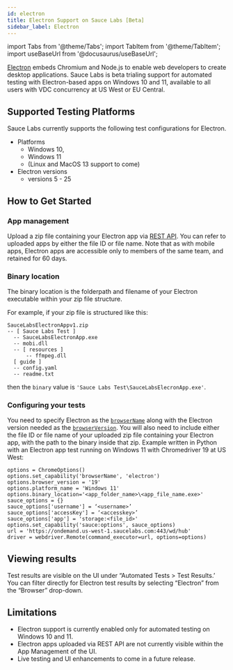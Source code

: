 ```yaml
---
id: electron
title: Electron Support on Sauce Labs [Beta]
sidebar_label: Electron
---
```


import Tabs from '@theme/Tabs';
import TabItem from '@theme/TabItem';
import useBaseUrl from '@docusaurus/useBaseUrl';

[Electron](https://electronjs.org/) embeds Chromium and Node.js to enable web developers to create desktop applications. Sauce Labs is beta trialing support for automated testing with Electron-based apps on Windows 10 and 11, available to all users with VDC concurrency at US West or EU Central.

## Supported Testing Platforms

Sauce Labs currently supports the following test configurations for Electron.
- Platforms
  - Windows 10, 
  - Windows 11 
  - (Linux and MacOS 13 support to come)
- Electron versions
  - versions 5 - 25

## How to Get Started

### App management

Upload a zip file containing your Electron app via [REST API](/mobile-apps/app-storage/#uploading-apps-via-rest-api). You can refer to uploaded apps by either the file ID or file name. Note that as with mobile apps, Electron apps are accessible only to members of the same team, and retained for 60 days.

### Binary location

The binary location is the folderpath and filename of your Electron executable within your zip file structure.

For example, if your zip file is structured like this:
```
SauceLabsElectronAppv1.zip
-- [ Sauce Labs Test ]
  -- SauceLabsElectronApp.exe
  -- mobi.dll
  -- [ resources ]
      -- ffmpeg.dll  
  [ guide ]
  -- config.yaml
  -- readme.txt
```

then the `binary` value is `'Sauce Labs Test\SauceLabsElecronApp.exe'`.

### Configuring your tests

You need to specify Electron as the [`browserName`](https://docs.saucelabs.com/dev/test-configuration-options/#browsername) along with the Electron version needed as the [`browserVersion`](https://docs.saucelabs.com/dev/test-configuration-options/#browserversion). You will also need to include either the file ID or file name of your uploaded zip file containing your Electron app, with the path to the binary inside that zip.
Example written in Python with an Electron app test running on Windows 11 with Chromedriver 19 at US West:

```
options = ChromeOptions()
options.set_capability('browserName', 'electron')
options.browser_version = '19'
options.platform_name = 'Windows 11'
options.binary_location='<app_folder_name>\<app_file_name.exe>'
sauce_options = {}
sauce_options['username'] = ‘<username>’
sauce_options['accessKey'] = ‘<accesskey>’
sauce_options['app'] = 'storage:<file_id>'
options.set_capability('sauce:options', sauce_options)
url = 'https://ondemand.us-west-1.saucelabs.com:443/wd/hub'
driver = webdriver.Remote(command_executor=url, options=options)
```

## Viewing results

Test results are visible on the UI under “Automated Tests > Test Results.’ You can filter directly for Electron test results by selecting “Electron” from the “Browser” drop-down.

## Limitations

- Electron support is currently enabled only for automated testing on Windows 10 and 11. 
- Electron apps uploaded via REST API are not currently visible within the App Management of the UI. 
- Live testing and UI enhancements to come in a future release.

